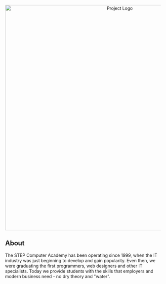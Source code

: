 <p align="center">
      <img src="https://inshe.tv/wp-content/uploads/2022/04/hag.jpg" alt="Project Logo" width="726">
</p>

## About

The STEP Computer Academy has been operating since 1999, when the IT industry was just beginning to develop and gain popularity. Even then, we were graduating the first programmers, web designers and other IT specialists. Today we provide students with the skills that employers and modern business need - no dry theory and "water".
